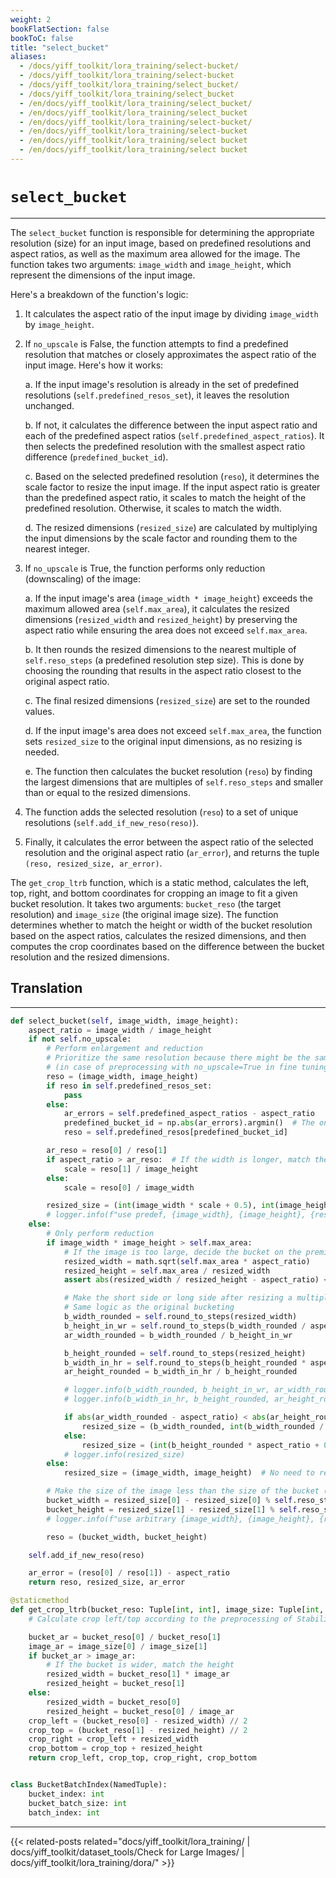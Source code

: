 ```yaml
---
weight: 2
bookFlatSection: false
bookToC: false
title: "select_bucket"
aliases:
  - /docs/yiff_toolkit/lora_training/select-bucket/
  - /docs/yiff_toolkit/lora_training/select-bucket
  - /docs/yiff_toolkit/lora_training/select_bucket/
  - /docs/yiff_toolkit/lora_training/select_bucket
  - /en/docs/yiff_toolkit/lora_training/select_bucket/
  - /en/docs/yiff_toolkit/lora_training/select_bucket
  - /en/docs/yiff_toolkit/lora_training/select-bucket/
  - /en/docs/yiff_toolkit/lora_training/select-bucket
  - /en/docs/yiff_toolkit/lora_training/select bucket
  - /en/docs/yiff_toolkit/lora_training/select bucket
---
```


<!--markdownlint-disable MD025 -->

# `select_bucket`

---

The `select_bucket` function is responsible for determining the appropriate resolution (size) for an input image, based on predefined resolutions and aspect ratios, as well as the maximum area allowed for the image. The function takes two arguments: `image_width` and `image_height`, which represent the dimensions of the input image.

Here's a breakdown of the function's logic:

1. It calculates the aspect ratio of the input image by dividing `image_width` by `image_height`.

2. If `no_upscale` is False, the function attempts to find a predefined resolution that matches or closely approximates the aspect ratio of the input image. Here's how it works:

   a. If the input image's resolution is already in the set of predefined resolutions (`self.predefined_resos_set`), it leaves the resolution unchanged.

   b. If not, it calculates the difference between the input aspect ratio and each of the predefined aspect ratios (`self.predefined_aspect_ratios`). It then selects the predefined resolution with the smallest aspect ratio difference (`predefined_bucket_id`).

   c. Based on the selected predefined resolution (`reso`), it determines the scale factor to resize the input image. If the input aspect ratio is greater than the predefined aspect ratio, it scales to match the height of the predefined resolution. Otherwise, it scales to match the width.

   d. The resized dimensions (`resized_size`) are calculated by multiplying the input dimensions by the scale factor and rounding them to the nearest integer.

3. If `no_upscale` is True, the function performs only reduction (downscaling) of the image:

   a. If the input image's area (`image_width * image_height`) exceeds the maximum allowed area (`self.max_area`), it calculates the resized dimensions (`resized_width` and `resized_height`) by preserving the aspect ratio while ensuring the area does not exceed `self.max_area`.

   b. It then rounds the resized dimensions to the nearest multiple of `self.reso_steps` (a predefined resolution step size). This is done by choosing the rounding that results in the aspect ratio closest to the original aspect ratio.

   c. The final resized dimensions (`resized_size`) are set to the rounded values.

   d. If the input image's area does not exceed `self.max_area`, the function sets `resized_size` to the original input dimensions, as no resizing is needed.

   e. The function then calculates the bucket resolution (`reso`) by finding the largest dimensions that are multiples of `self.reso_steps` and smaller than or equal to the resized dimensions.

4. The function adds the selected resolution (`reso`) to a set of unique resolutions (`self.add_if_new_reso(reso)`).

5. Finally, it calculates the error between the aspect ratio of the selected resolution and the original aspect ratio (`ar_error`), and returns the tuple `(reso, resized_size, ar_error)`.

The `get_crop_ltrb` function, which is a static method, calculates the left, top, right, and bottom coordinates for cropping an image to fit a given bucket resolution. It takes two arguments: `bucket_reso` (the target resolution) and `image_size` (the original image size). The function determines whether to match the height or width of the bucket resolution based on the aspect ratios, calculates the resized dimensions, and then computes the crop coordinates based on the difference between the bucket resolution and the resized dimensions.

## Translation

---

```python
def select_bucket(self, image_width, image_height):
    aspect_ratio = image_width / image_height
    if not self.no_upscale:
        # Perform enlargement and reduction
        # Prioritize the same resolution because there might be the same aspect ratio
        # (in case of preprocessing with no_upscale=True in fine tuning)
        reso = (image_width, image_height)
        if reso in self.predefined_resos_set:
            pass
        else:
            ar_errors = self.predefined_aspect_ratios - aspect_ratio
            predefined_bucket_id = np.abs(ar_errors).argmin()  # The one with the least aspect ratio error other than the resolution
            reso = self.predefined_resos[predefined_bucket_id]

        ar_reso = reso[0] / reso[1]
        if aspect_ratio > ar_reso:  # If the width is longer, match the height
            scale = reso[1] / image_height
        else:
            scale = reso[0] / image_width

        resized_size = (int(image_width * scale + 0.5), int(image_height * scale + 0.5))
        # logger.info(f"use predef, {image_width}, {image_height}, {reso}, {resized_size}")
    else:
        # Only perform reduction
        if image_width * image_height > self.max_area:
            # If the image is too large, decide the bucket on the premise of reducing it while keeping the aspect ratio
            resized_width = math.sqrt(self.max_area * aspect_ratio)
            resized_height = self.max_area / resized_width
            assert abs(resized_width / resized_height - aspect_ratio) < 1e-2, "aspect is illegal"

            # Make the short side or long side after resizing a multiple of reso_steps: choose the one with less aspect ratio difference
            # Same logic as the original bucketing
            b_width_rounded = self.round_to_steps(resized_width)
            b_height_in_wr = self.round_to_steps(b_width_rounded / aspect_ratio)
            ar_width_rounded = b_width_rounded / b_height_in_wr

            b_height_rounded = self.round_to_steps(resized_height)
            b_width_in_hr = self.round_to_steps(b_height_rounded * aspect_ratio)
            ar_height_rounded = b_width_in_hr / b_height_rounded

            # logger.info(b_width_rounded, b_height_in_wr, ar_width_rounded)
            # logger.info(b_width_in_hr, b_height_rounded, ar_height_rounded)

            if abs(ar_width_rounded - aspect_ratio) < abs(ar_height_rounded - aspect_ratio):
                resized_size = (b_width_rounded, int(b_width_rounded / aspect_ratio + 0.5))
            else:
                resized_size = (int(b_height_rounded * aspect_ratio + 0.5), b_height_rounded)
            # logger.info(resized_size)
        else:
            resized_size = (image_width, image_height)  # No need to resize

        # Make the size of the image less than the size of the bucket (crop without padding)
        bucket_width = resized_size[0] - resized_size[0] % self.reso_steps
        bucket_height = resized_size[1] - resized_size[1] % self.reso_steps
        # logger.info(f"use arbitrary {image_width}, {image_height}, {resized_size}, {bucket_width}, {bucket_height}")

        reso = (bucket_width, bucket_height)

    self.add_if_new_reso(reso)

    ar_error = (reso[0] / reso[1]) - aspect_ratio
    return reso, resized_size, ar_error

@staticmethod
def get_crop_ltrb(bucket_reso: Tuple[int, int], image_size: Tuple[int, int]):
    # Calculate crop left/top according to the preprocessing of Stability AI. Crop right is calculated for flip augmentation.

    bucket_ar = bucket_reso[0] / bucket_reso[1]
    image_ar = image_size[0] / image_size[1]
    if bucket_ar > image_ar:
        # If the bucket is wider, match the height
        resized_width = bucket_reso[1] * image_ar
        resized_height = bucket_reso[1]
    else:
        resized_width = bucket_reso[0]
        resized_height = bucket_reso[0] / image_ar
    crop_left = (bucket_reso[0] - resized_width) // 2
    crop_top = (bucket_reso[1] - resized_height) // 2
    crop_right = crop_left + resized_width
    crop_bottom = crop_top + resized_height
    return crop_left, crop_top, crop_right, crop_bottom


class BucketBatchIndex(NamedTuple):
    bucket_index: int
    bucket_batch_size: int
    batch_index: int
```

---

{{< related-posts related="docs/yiff_toolkit/lora_training/ | docs/yiff_toolkit/dataset_tools/Check for Large Images/ | docs/yiff_toolkit/lora_training/dora/" >}}
